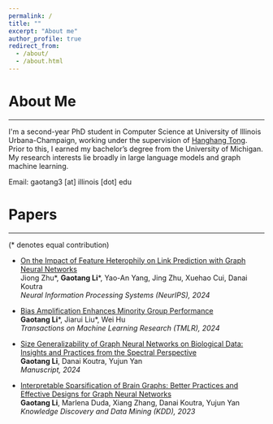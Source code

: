 ```yaml
---
permalink: /
title: ""
excerpt: "About me"
author_profile: true
redirect_from: 
  - /about/
  - /about.html
---
```




About Me
======
---

I'm a second-year PhD student in Computer Science at University of Illinois Urbana-Champaign, working under the supervision of [Hanghang Tong](http://tonghanghang.org/). Prior to this, I earned my bachelor’s degree from the University of Michigan. My research interests lie broadly in large language models and graph machine learning.

Email: gaotang3 \[at\] illinois [dot] edu 

Papers
======
---
(\* denotes equal contribution)

* [On the Impact of Feature Heterophily on Link Prediction with Graph Neural Networks](https://arxiv.org/abs/2409.17475)<br> 
Jiong Zhu\*, **Gaotang Li**\*, Yao-An Yang, Jing Zhu, Xuehao Cui, Danai Koutra<br>
*Neural Information Processing Systems (NeurIPS), 2024*<br> 

* [Bias Amplification Enhances Minority Group Performance](http://arxiv.org/abs/2309.06717)<br>
**Gaotang Li**\*, Jiarui Liu\*, Wei Hu<br>
*Transactions on Machine Learning Research (TMLR), 2024*<br> 

* [Size Generalizability of Graph Neural Networks on Biological Data: Insights and Practices from the Spectral Perspective](https://arxiv.org/abs/2305.15611)<br>
**Gaotang Li**, Danai Koutra, Yujun Yan<br>
*Manuscript, 2024*<br> 

* [Interpretable Sparsification of Brain Graphs: Better Practices and Effective Designs for Graph Neural Networks](https://dl.acm.org/doi/abs/10.1145/3580305.3599394)<br>
**Gaotang Li**, Marlena Duda, Xiang Zhang, Danai Koutra, Yujun Yan<br>
*Knowledge Discovery and Data Mining (KDD), 2023*<br>
